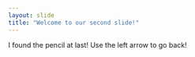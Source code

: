 ```yaml
---
layout: slide
title: "Welcome to our second slide!"
---
```

I found the pencil at last!
Use the left arrow to go back!
